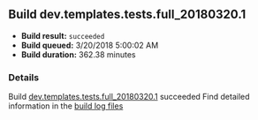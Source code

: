 ## Build dev.templates.tests.full_20180320.1
- **Build result:** `succeeded`
- **Build queued:** 3/20/2018 5:00:02 AM
- **Build duration:** 362.38 minutes
### Details
Build [dev.templates.tests.full_20180320.1](https://winappstudio.visualstudio.com/web/build.aspx?pcguid=a4ef43be-68ce-4195-a619-079b4d9834c2&builduri=vstfs%3a%2f%2f%2fBuild%2fBuild%2f25301) succeeded
Find detailed information in the [build log files](https://uwpctdiags.blob.core.windows.net/buildlogs/dev.templates.tests.full_20180320.1_logs.zip)
